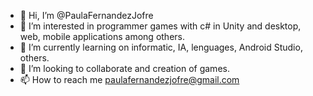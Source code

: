 - 👋 Hi, I’m @PaulaFernandezJofre
- 👀 I’m interested in programmer games with c# in Unity and desktop, web, mobile applications among others.
- 🌱 I’m currently learning on informatic, IA, lenguages, Android Studio, others.
- 💞️ I’m looking to collaborate and creation of games.
- 📫 How to reach me paulafernandezjofre@gmail.com

<!---
PaulaFernandezJofre/PaulaFernandezJofre is a ✨ special ✨ repository because its `README.md` (this file) appears on your GitHub profile.
You can click the Preview link to take a look at your changes.
--->
